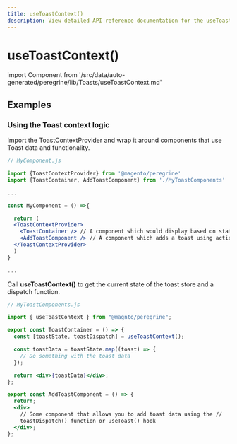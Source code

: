 ```yaml
---
title: useToastContext()
description: View detailed API reference documentation for the useToastContext() custom React hook in the Peregrine package of the PWA Studio framework.
---
```


# useToastContext()

<!--
The reference doc content is generated automatically from the source code.
To update this section, update the doc blocks in the source code
-->

import Component from '/src/data/auto-generated/peregrine/lib/Toasts/useToastContext.md'

<Component />

## Examples

### Using the Toast context logic

Import the ToastContextProvider and wrap it around components that use Toast data and functionality.

```jsx
// MyComponent.js

import {ToastContextProvider} from '@magento/peregrine'
import {ToastContainer, AddToastComponent} from './MyToastComponents'

...

const MyComponent = () =>{

  return (
  <ToastContextProvider>
    <ToastContainer /> // A component which would display based on state.
    <AddToastComponent /> // A component which adds a toast using actions.
  </ToastContextProvider>
  )
}

...
```

Call **useToastContext()** to get the current state of the toast store and a dispatch function.

```jsx
// MyToastComponents.js

import { useToastContext } from "@magnto/peregrine";

export const ToastContainer = () => {
  const [toastState, toastDispatch] = useToastContext();

  const toastData = toastState.map((toast) => {
    // Do something with the toast data
  });

  return <div>{toastData}</div>;
};

export const AddToastComponent = () => {
  return;
  <div>
    // Some component that allows you to add toast data using the //
    toastDispatch() function or useToast() hook
  </div>;
};
```
